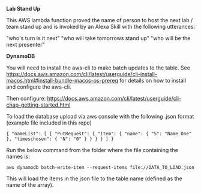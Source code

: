 **Lab Stand Up**

This AWS lambda function proved the name of person to host the next lab / team stand up and is invoked by an Alexa Skill with the following utterances:

"who's turn is it next"
"who will take tomorrows stand up"
"who will be the next presenter"

**DynamoDB**

You will need to install the aws-cli to make batch updates to the table.
See https://docs.aws.amazon.com/cli/latest/userguide/cli-install-macos.html#install-bundle-macos-os-prereq for details on how to install and configure the aws-cli.

Then configure: https://docs.aws.amazon.com/cli/latest/userguide/cli-chap-getting-started.html

To load the database upload via aws console with the following .json format (example file included in this repo)


`{
  "nameList": [
    {
      "PutRequest": {
        "Item": {
          "name": {
            "S": "Name One"
          },
          "timeschosen": {
            "N": "0"
          }
        }
      }
    }
  ]
}`

Run the below command from the folder where the file containing the names is:

`aws dynamodb batch-write-item --request-items file://DATA_TO_LOAD.json`

This will load the Items in the json file to the table name (defined as the name of the array).